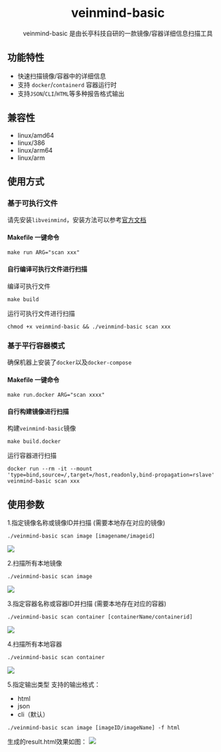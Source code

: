 <h1 align="center"> veinmind-basic </h1>

<p align="center">
veinmind-basic 是由长亭科技自研的一款镜像/容器详细信息扫描工具 
</p>

## 功能特性

- 快速扫描镜像/容器中的详细信息
- 支持 `docker`/`containerd` 容器运行时
- 支持`JSON`/`CLI`/`HTML`等多种报告格式输出

## 兼容性

- linux/amd64
- linux/386
- linux/arm64
- linux/arm

## 使用方式

### 基于可执行文件

请先安装`libveinmind`，安装方法可以参考[官方文档](https://github.com/chaitin/libveinmind)
#### Makefile 一键命令

```
make run ARG="scan xxx"
```
#### 自行编译可执行文件进行扫描

编译可执行文件
```
make build
```
运行可执行文件进行扫描
```
chmod +x veinmind-basic && ./veinmind-basic scan xxx 
```
### 基于平行容器模式
确保机器上安装了`docker`以及`docker-compose`
#### Makefile 一键命令
```
make run.docker ARG="scan xxxx"
```
#### 自行构建镜像进行扫描
构建`veinmind-basic`镜像
```
make build.docker
```
运行容器进行扫描
```
docker run --rm -it --mount 'type=bind,source=/,target=/host,readonly,bind-propagation=rslave' veinmind-basic scan xxx
```

## 使用参数

1.指定镜像名称或镜像ID并扫描 (需要本地存在对应的镜像)

```
./veinmind-basic scan image [imagename/imageid]
```
![](https://veinmind-cache.oss-cn-hangzhou.aliyuncs.com/img/docs/veinmind-basic/basic_scan_image_1.jpeg)

2.扫描所有本地镜像

```
./veinmind-basic scan image
```
![](https://veinmind-cache.oss-cn-hangzhou.aliyuncs.com/img/docs/veinmind-basic/basic_scan_image_2.jpeg)

3.指定容器名称或容器ID并扫描 (需要本地存在对应的容器)
```
./veinmind-basic scan container [containerName/containerid]
```
![](https://veinmind-cache.oss-cn-hangzhou.aliyuncs.com/img/docs/veinmind-basic/basic_scan_container_1.jpeg)

4.扫描所有本地容器
```
./veinmind-basic scan container
```
![](https://veinmind-cache.oss-cn-hangzhou.aliyuncs.com/img/docs/veinmind-basic/basic_scan_container_2.jpeg)

5.指定输出类型
  支持的输出格式：
- html
- json
- cli（默认）
```
./veinmind-basic scan image [imageID/imageName] -f html
```
生成的result.html效果如图：
![](https://veinmind-cache.oss-cn-hangzhou.aliyuncs.com/img/docs/veinmind-basic/basic_format_1.jpg)
